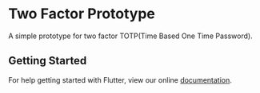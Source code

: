 # Two Factor Prototype 

A simple prototype for two factor TOTP(Time Based One Time Password).


## Getting Started
For help getting started with Flutter, view our online
[documentation](https://flutter.io/).
